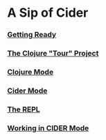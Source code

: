 # A Sip of Cider

### [Getting Ready](Getting_Ready.md)
### [The Clojure "Tour" Project](Tour_Project.md)
### [Clojure Mode](Clojure_Mode.md)
### [Cider Mode](Cider_Mode/README.md)
### [The REPL](The_REPL/README.md)
### [Working in CIDER Mode](Working_In_Cider_Mode/README.md)







































































